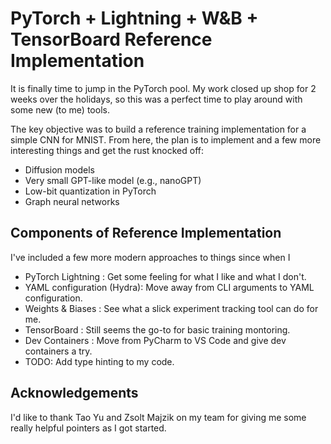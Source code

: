 # PyTorch + Lightning + W&B + TensorBoard Reference Implementation

It is finally time to jump in the PyTorch pool. My work closed up shop for 2 weeks over the holidays, so this was a perfect time to play around with some new (to me) tools.

The key objective was to build a reference training implementation for a simple CNN for MNIST. From here, the plan is to implement and a few more interesting things and get the rust knocked off:

- Diffusion models
- Very small GPT-like model (e.g., nanoGPT)
- Low-bit quantization in PyTorch
- Graph neural networks

## Components of Reference Implementation

I've included a few more modern approaches to things since when I 

- PyTorch Lightning : Get some feeling for what I like and what I don't.
- YAML configuration (Hydra): Move away from CLI arguments to YAML configuration.
- Weights & Biases : See what a slick experiment tracking tool can do for me.
- TensorBoard : Still seems the go-to for basic training montoring.
- Dev Containers : Move from PyCharm to VS Code and give dev containers a try.
- TODO: Add type hinting to my code.

## Acknowledgements

I'd like to thank Tao Yu and Zsolt Majzik on my team for giving me some really helpful pointers as I got started.